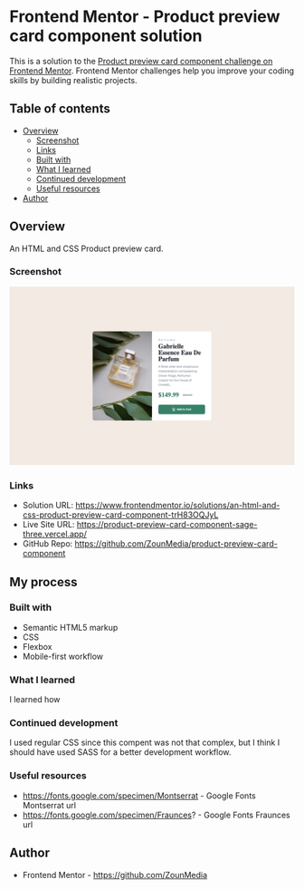 # Frontend Mentor - Product preview card component solution

This is a solution to the [Product preview card component challenge on Frontend Mentor](https://www.frontendmentor.io/challenges/product-preview-card-component-GO7UmttRfa). Frontend Mentor challenges help you improve your coding skills by building realistic projects.

## Table of contents

- [Overview](#overview)
  - [Screenshot](#screenshot)
  - [Links](#links)
  - [Built with](#built-with)
  - [What I learned](#what-i-learned)
  - [Continued development](#continued-development)
  - [Useful resources](#useful-resources)
- [Author](#author)

## Overview

An HTML and CSS Product preview card.

### Screenshot

![](./assets/img/screenshot.jpeg)

### Links

- Solution URL: https://www.frontendmentor.io/solutions/an-html-and-css-product-preview-card-component-trH83OQJyL
- Live Site URL: https://product-preview-card-component-sage-three.vercel.app/
- GitHub Repo: https://github.com/ZounMedia/product-preview-card-component

## My process

### Built with

- Semantic HTML5 markup
- CSS
- Flexbox
- Mobile-first workflow

### What I learned

I learned how

### Continued development

I used regular CSS since this compent was not that complex, but I think I should have used SASS for a better development workflow.

### Useful resources

- https://fonts.google.com/specimen/Montserrat - Google Fonts Montserrat url
- https://fonts.google.com/specimen/Fraunces? - Google Fonts Fraunces url

## Author

- Frontend Mentor - https://github.com/ZounMedia
